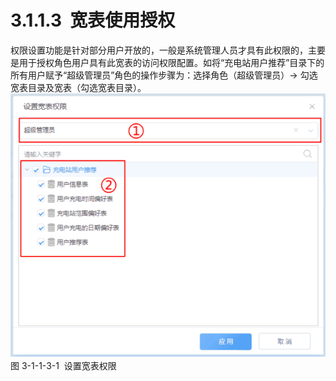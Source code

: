 # 3.1.1.3  宽表使用授权

权限设置功能是针对部分用户开放的，一般是系统管理人员才具有此权限的，主要是用于授权角色用户具有此宽表的访问权限配置。如将“充电站用户推荐”目录下的所有用户赋予“超级管理员”角色的操作步骤为：选择角色（超级管理员）→ 勾选宽表目录及宽表（勾选宽表目录）。<br />![](<../../assets/images/(55).png#height=246&width=294>)<br />图 3-1-1-3-1  设置宽表权限
<a name="TSHI1"></a>
